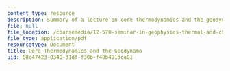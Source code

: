 ```yaml
---
content_type: resource
description: Summary of a lecture on core thermodynamics and the geodynamo.
file: null
file_location: /coursemedia/12-570-seminar-in-geophysics-thermal-and-chemical-evolution-of-the-earth-spring-2005/68c47423834031dff30bf40b491dca81_240205_notes.pdf
file_type: application/pdf
resourcetype: Document
title: Core Thermodynamics and the Geodynamo
uid: 68c47423-8340-31df-f30b-f40b491dca81
---
```

